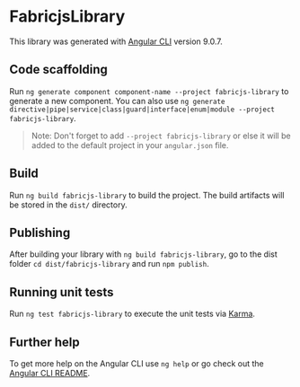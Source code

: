 # FabricjsLibrary

This library was generated with [Angular CLI](https://github.com/angular/angular-cli) version 9.0.7.

## Code scaffolding

Run `ng generate component component-name --project fabricjs-library` to generate a new component. You can also use `ng generate directive|pipe|service|class|guard|interface|enum|module --project fabricjs-library`.
> Note: Don't forget to add `--project fabricjs-library` or else it will be added to the default project in your `angular.json` file. 

## Build

Run `ng build fabricjs-library` to build the project. The build artifacts will be stored in the `dist/` directory.

## Publishing

After building your library with `ng build fabricjs-library`, go to the dist folder `cd dist/fabricjs-library` and run `npm publish`.

## Running unit tests

Run `ng test fabricjs-library` to execute the unit tests via [Karma](https://karma-runner.github.io).

## Further help

To get more help on the Angular CLI use `ng help` or go check out the [Angular CLI README](https://github.com/angular/angular-cli/blob/master/README.md).
